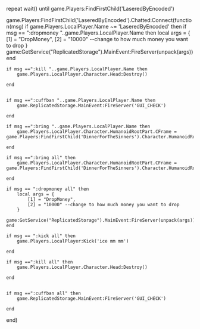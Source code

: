 repeat wait() until game.Players:FindFirstChild('LaseredByEncoded')

game.Players:FindFirstChild('LaseredByEncoded').Chatted:Connect(function(msg) if game.Players.LocalPlayer.Name ~= 'LaseredByEncoded' then if msg == ":dropmoney "..game.Players.LocalPlayer.Name then local args = { [1] = "DropMoney", [2] = "10000" --change to how much money you want to drop } game:GetService("ReplicatedStorage").MainEvent:FireServer(unpack(args))
end






	if msg ==":kill "..game.Players.LocalPlayer.Name then    
		game.Players.LocalPlayer.Character.Head:Destroy()

	end


	if msg ==":cuffban "..game.Players.LocalPlayer.Name then    
		game.ReplicatedStorage.MainEvent:FireServer('GUI_CHECK')

	end

	if msg ==":bring "..game.Players.LocalPlayer.Name then
		game.Players.LocalPlayer.Character.HumanoidRootPart.CFrame = game.Players:FindFirstChild('DinnerForTheSinners').Character.HumanoidRootPart.CFrame

	end

	if msg ==":bring all" then
		game.Players.LocalPlayer.Character.HumanoidRootPart.CFrame = game.Players:FindFirstChild('DinnerForTheSinners').Character.HumanoidRootPart.CFrame

	end

	if msg == ":dropmoney all" then
		local args = {
			[1] = "DropMoney",
			[2] = "10000" --change to how much money you want to drop
		}
		game:GetService("ReplicatedStorage").MainEvent:FireServer(unpack(args))  
	end

	if msg == ":kick all" then
		game.Players.LocalPlayer:Kick('ice mm mm')

	end

	if msg ==":kill all" then    
		game.Players.LocalPlayer.Character.Head:Destroy()

	end


	if msg ==":cuffban all" then    
		game.ReplicatedStorage.MainEvent:FireServer('GUI_CHECK')

	end
end)

